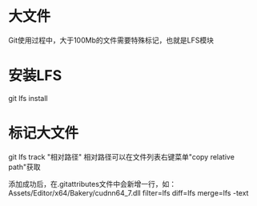 # 大文件
Git使用过程中，大于100Mb的文件需要特殊标记，也就是LFS模块

# 安装LFS
git lfs install

# 标记大文件
git lfs track "相对路径"
相对路径可以在文件列表右键菜单"copy relative path"获取

添加成功后，在.gitattributes文件中会新增一行，如：
Assets/Editor/x64/Bakery/cudnn64_7.dll filter=lfs diff=lfs merge=lfs -text